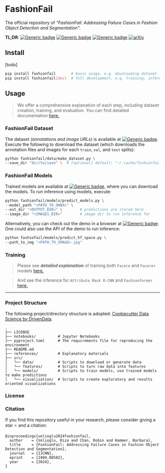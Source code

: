 # FashionFail

The official repository of _"FashionFail: Addressing Failure Cases in Fashion Object Detection and Segmentation"_.

**TL;DR**:
[![Generic badge][logo-hf_datasets]][ff-hf_datasets]
[![Generic badge][logo-hf_models]][ff-hf_models]
[![Generic badge][logo-hf_spaces]][ff-hf_spaces]
[![arXiv][logo-ff-paper]][ff-paper]


## Install
[todo]
```bash
pip install fashionfail       # basic usage, e.g. downloading dataset
pip install fashionfail[dev]  # full development, e.g. training, inference, evaluation
```


## Usage
> We offer a comprehensive explanation of each step, including dataset creation, training, and evaluation. You can find
detailed documentation [here.](references/00_table_of_content.md)

### FashionFail Dataset
The dataset _(annotations and image URLs)_ is available at [![Generic badge][logo-hf_datasets]][ff-hf_datasets].
Execute the following to download the dataset (which downloads the annotation files and images for each `train`, `val`,
and `test` splits):
```bash
python fashionfail/data/make_dataset.py \
--save_dir "dir/to/save" \  # [optional] default: "~/.cache/fashionfail/"
```


### FashionFail Models
Trained models are available at [![Generic badge][logo-hf_models]][ff-hf_models], where you can download the models.
To run inference using models, execute:

```bash
python fashionfail/models/predict_models.py \
--model_path "<PATH_TO_ONNX>" \
--out_dir "<OUTPUT_DIR>" \        # predictions are stored here
--image_dir "<IMAGES_DIR>"        # image dir to run inference for
```


Alternatively, you can check out the demo in a browser at [![Generic badge][logo-hf_spaces]][ff-hf_spaces].
One could also use the API of the demo to run inference:
```bash
python fashiofail/models/predict_hf_space.py \
--path_to_img "<PATH_TO_IMAGE>.jpg"
```



### Training

> Please see **_detailed explanation_** of training both `Facere` and `Facere+` models [here.](references/03_training.md)

> And see the inference for `Attribute Mask R-CNN` and `Fashionformer` [here.](references/05_evaluation.md)

---
### Project Structure
The following project/directory structure is adopted:
[Cookiecutter Data Science by DrivenData][cookiecutter].

```
.
├── LICENSE
├── notebooks/          # Jupyter Notebooks
├── pyproject.toml      # The requirements file for reproducing the environment
├── README.md
├── references/         # Explanatory materials
├── src/
│   └── data/           # Scripts to download or generate data
│   └── features/       # Scripts to turn raw data into features
│   └── models/         # Scripts to train models, use trained models to make predictions
│   └── visualization/  # Scripts to create exploratory and results oriented visualizations
```

### License

### Citation
If you find this repository useful in your research, please consider giving a star ⭐ and a citation:
```
@inproceedings{velioglu2024fashionfail,
  author    = {Velioglu, Riza and Chan, Robin and Hammer, Barbara},
  title     = {FashionFail: Addressing Failure Cases in Fashion Object Detection and Segmentation},
  journal   = {IJCNN},
  eprint    = {2404.08582},
  year      = {2024},
}
```

[logo-hf_datasets]: https://img.shields.io/badge/🤗-Datasets-blue.svg?style=plastic
[logo-hf_models]: https://img.shields.io/badge/🤗-Models-blue.svg?style=plastic
[logo-hf_spaces]: https://img.shields.io/badge/🤗-Demo-blue.svg?style=plastic
[logo-ff-paper]: https://img.shields.io/badge/arXiv-Paper-b31b1b.svg?style=plastic
[ff-hf_datasets]: https://huggingface.co/datasets/rizavelioglu/fashionfail
[ff-hf_models]: https://huggingface.co/rizavelioglu/fashionfail
[ff-hf_spaces]: https://huggingface.co/spaces/rizavelioglu/fashionfail
[ff-paper]: https://arxiv.org/abs/2404.08582
[cookiecutter]: https://drivendata.github.io/cookiecutter-data-science/
